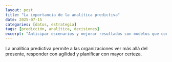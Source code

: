 ```yaml
---
layout: post
title: "La importancia de la analítica predictiva"
date: 2025-07-15
categories: [datos, estrategia]
tags: [predicción, analítica, decisiones]
excerpt: "Anticipar escenarios y mejorar resultados con modelos que convierten datos en decisiones estratégicas."
---
```


La analítica predictiva permite a las organizaciones ver más allá del presente, responder con agilidad y planificar con mayor certeza.

<!-- Desarrollo del artículo -->
